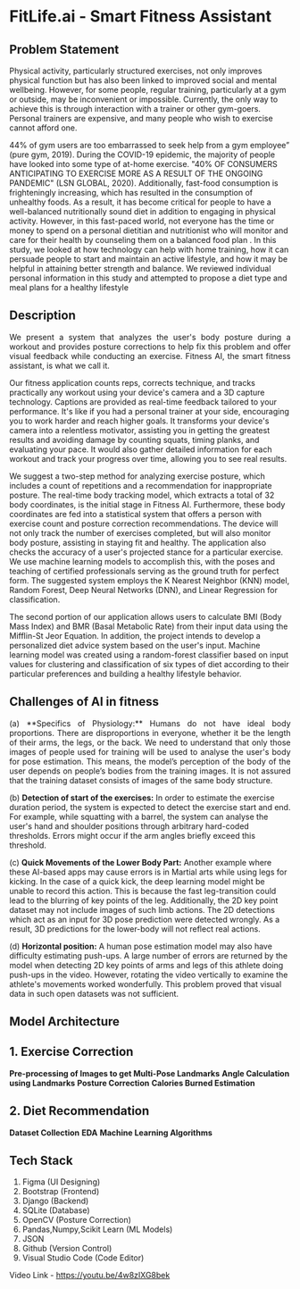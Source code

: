 # FitLife.ai - Smart Fitness Assistant

## Problem Statement
Physical activity, particularly structured exercises, not only improves physical function but has also been 
linked to improved social and mental wellbeing. However, for some people, regular training, particularly 
at a gym or outside, may be inconvenient or impossible. Currently, the only way to achieve this is through 
interaction with a trainer or other gym-goers. Personal trainers are expensive, and many people who wish 
to exercise cannot afford one. 

44% of gym users are too embarrassed to seek help from a gym employee” (pure gym, 2019). During the 
COVID-19 epidemic, the majority of people have looked into some type of at-home exercise. "40% OF 
CONSUMERS ANTICIPATING TO EXERCISE MORE AS A RESULT OF THE ONGOING 
PANDEMIC" (LSN GLOBAL, 2020). Additionally, fast-food consumption is frighteningly increasing, 
which has resulted in the consumption of unhealthy foods. As a result, it has become critical for people to 
have a well-balanced nutritionally sound diet in addition to engaging in physical activity. However, in this 
fast-paced world, not everyone has the time or money to spend on a personal dietitian and nutritionist who 
will monitor and care for their health by counseling them on a balanced food plan
. 
In this study, we looked at how technology can help with home training, how it can persuade people to start 
and maintain an active lifestyle, and how it may be helpful in attaining better strength and balance. We 
reviewed individual personal information in this study and attempted to propose a diet type and meal plans 
for a healthy lifestyle

## Description
<p align="justify">
We present a system that analyzes the user's body posture during a workout and provides posture corrections to help fix this problem and offer visual feedback while conducting an exercise. Fitness AI, the smart fitness assistant, is what we call it. 

Our fitness application counts reps, corrects technique, and tracks practically any workout using your device's camera and a 3D capture technology. Captions are provided as real-time feedback tailored to your performance. It's like if you had a personal trainer at your side, encouraging you to work harder and reach higher goals. It transforms your device's camera into a relentless motivator, assisting you in getting the greatest results and avoiding damage by counting squats, timing planks, and evaluating your pace. It would also gather detailed information for each workout and track your progress over time, allowing you to see real results. 

We suggest a two-step method for analyzing exercise posture, which includes a count of repetitions and a recommendation for inappropriate posture. The real-time body tracking model, which extracts a total of 32 body coordinates, is the initial stage in Fitness AI. Furthermore, these body coordinates are fed into a statistical system that offers a person with exercise count and posture correction recommendations. The device will not only track the number of exercises completed, but will also monitor body posture, assisting in staying fit and healthy. The application also checks the accuracy of a user's projected stance for a particular exercise. We use machine learning models to accomplish this, with the poses and teaching of certified professionals serving as the ground truth for perfect form. The suggested system employs the K Nearest Neighbor (KNN) model, Random Forest, Deep Neural Networks (DNN), and Linear Regression for classification. 

The second portion of our application allows users to calculate BMI (Body Mass Index) and BMR (Basal Metabolic Rate) from their input data using the Mifflin-St Jeor Equation. In addition, the project intends to develop a personalized diet advice system based on the user's input. Machine learning model was created using a random-forest classifier based on input values for clustering and classification of six types of diet according to their particular preferences and building a healthy lifestyle behavior. 
</p>

## Challenges of AI in fitness
<p align='justify'>
(a) **Specifics of Physiology:** 
Humans do not have ideal body proportions. There are disproportions in everyone, whether it be the length of their arms, the legs, or the back. We need to understand that only those images of people used for training will be used to analyse the user's body for pose estimation. This means, the model’s perception of the body of the user depends on people’s bodies from the training images. It is not assured that the training dataset consists of images of the same body structure. 

(b) **Detection of start of the exercises:** 
In order to estimate the exercise duration period, the system is expected to detect the exercise start and end. For example, while squatting with a barrel, the system can analyse the user's hand and shoulder positions through arbitrary hard-coded thresholds. Errors might occur if the arm angles briefly exceed this threshold. 

(c) **Quick Movements of the Lower Body Part:** 
Another example where these AI-based apps may cause errors is in Martial arts while using legs for kicking. In the case of a quick kick, the deep learning model might be unable to record this action. This is because the fast leg-transition could lead to the blurring of key points of the leg. Additionally, the 2D key point dataset may not include images of such limb actions. The 2D detections which act as an input for 3D pose prediction were detected wrongly. As a result, 3D predictions for the lower-body will not reflect real actions. 

(d) **Horizontal position:** 
A human pose estimation model may also have difficulty estimating push-ups. A large number of errors are returned by the model when detecting 2D key points of arms and legs of this athlete doing push-ups in the video. However, rotating the video vertically to examine the athlete's movements worked wonderfully. This problem proved that visual data in such open datasets was not sufficient. 
</p>

## Model Architecture
## 1. Exercise Correction
**Pre-processing of Images to get Multi-Pose Landmarks**
**Angle Calculation using Landmarks**
**Posture Correction**
**Calories Burned Estimation**

## 2. Diet Recommendation
**Dataset Collection**
**EDA**
**Machine Learning Algorithms**

## Tech Stack
1. Figma (UI Designing)
2. Bootstrap (Frontend)
3. Django (Backend)
4. SQLite (Database)
5. OpenCV (Posture Correction)
6. Pandas,Numpy,Scikit Learn (ML Models)
7. JSON
8. Github (Version Control)
9. Visual Studio Code (Code Editor)

Video Link - https://youtu.be/4w8zIXG8bek
